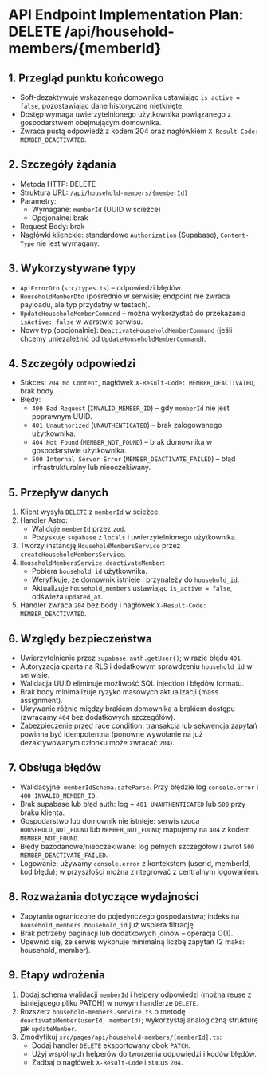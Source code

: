 # API Endpoint Implementation Plan: DELETE /api/household-members/{memberId}

## 1. Przegląd punktu końcowego

- Soft-dezaktywuje wskazanego domownika ustawiając `is_active = false`, pozostawiając dane historyczne nietknięte.
- Dostęp wymaga uwierzytelnionego użytkownika powiązanego z gospodarstwem obejmującym domownika.
- Zwraca pustą odpowiedź z kodem 204 oraz nagłówkiem `X-Result-Code: MEMBER_DEACTIVATED`.

## 2. Szczegóły żądania

- Metoda HTTP: DELETE
- Struktura URL: `/api/household-members/{memberId}`
- Parametry:
  - Wymagane: `memberId` (UUID w ścieżce)
  - Opcjonalne: brak
- Request Body: brak
- Nagłówki klienckie: standardowe `Authorization` (Supabase), `Content-Type` nie jest wymagany.

## 3. Wykorzystywane typy

- `ApiErrorDto` (`src/types.ts`) – odpowiedzi błędów.
- `HouseholdMemberDto` (pośrednio w serwisie; endpoint nie zwraca payloadu, ale typ przydatny w testach).
- `UpdateHouseholdMemberCommand` – można wykorzystać do przekazania `isActive: false` w warstwie serwisu.
- Nowy typ (opcjonalnie): `DeactivateHouseholdMemberCommand` (jeśli chcemy uniezależnić od `UpdateHouseholdMemberCommand`).

## 4. Szczegóły odpowiedzi

- Sukces: `204 No Content`, nagłówek `X-Result-Code: MEMBER_DEACTIVATED`, brak body.
- Błędy:
  - `400 Bad Request` (`INVALID_MEMBER_ID`) – gdy `memberId` nie jest poprawnym UUID.
  - `401 Unauthorized` (`UNAUTHENTICATED`) – brak zalogowanego użytkownika.
  - `404 Not Found` (`MEMBER_NOT_FOUND`) – brak domownika w gospodarstwie użytkownika.
  - `500 Internal Server Error` (`MEMBER_DEACTIVATE_FAILED`) – błąd infrastrukturalny lub nieoczekiwany.

## 5. Przepływ danych

1. Klient wysyła `DELETE` z `memberId` w ścieżce.
2. Handler Astro:
   - Waliduje `memberId` przez `zod`.
   - Pozyskuje `supabase` z `locals` i uwierzytelnionego użytkownika.
3. Tworzy instancję `HouseholdMembersService` przez `createHouseholdMembersService`.
4. `HouseholdMembersService.deactivateMember`:
   - Pobiera `household_id` użytkownika.
   - Weryfikuje, że domownik istnieje i przynależy do `household_id`.
   - Aktualizuje `household_members` ustawiając `is_active = false`, odświeża `updated_at`.
5. Handler zwraca `204` bez body i nagłówek `X-Result-Code: MEMBER_DEACTIVATED`.

## 6. Względy bezpieczeństwa

- Uwierzytelnienie przez `supabase.auth.getUser()`; w razie błędu `401`.
- Autoryzacja oparta na RLS i dodatkowym sprawdzeniu `household_id` w serwisie.
- Walidacja UUID eliminuje możliwość SQL injection i błędów formatu.
- Brak body minimalizuje ryzyko masowych aktualizacji (mass assignment).
- Ukrywanie różnic między brakiem domownika a brakiem dostępu (zwracamy `404` bez dodatkowych szczegółów).
- Zabezpieczenie przed race condition: transakcja lub sekwencja zapytań powinna być idempotentna (ponowne wywołanie na już dezaktywowanym członku może zwracać `204`).

## 7. Obsługa błędów

- Walidacyjne: `memberIdSchema.safeParse`. Przy błędzie log `console.error` i `400 INVALID_MEMBER_ID`.
- Brak supabase lub błąd auth: log + `401 UNAUTHENTICATED` lub `500` przy braku klienta.
- Gospodarstwo lub domownik nie istnieje: serwis rzuca `HOUSEHOLD_NOT_FOUND` lub `MEMBER_NOT_FOUND`; mapujemy na `404` z kodem `MEMBER_NOT_FOUND`.
- Błędy bazodanowe/nieoczekiwane: log pełnych szczegółów i zwrot `500 MEMBER_DEACTIVATE_FAILED`.
- Logowanie: używamy `console.error` z kontekstem (userId, memberId, kod błędu); w przyszłości można zintegrować z centralnym logowaniem.

## 8. Rozważania dotyczące wydajności

- Zapytania ograniczone do pojedynczego gospodarstwa; indeks na `household_members.household_id` już wspiera filtrację.
- Brak potrzeby paginacji lub dodatkowych joinów – operacja O(1).
- Upewnić się, że serwis wykonuje minimalną liczbę zapytań (2 maks: household, member).

## 9. Etapy wdrożenia

1. Dodaj schema walidacji `memberId` i helpery odpowiedzi (można reuse z istniejącego pliku PATCH) w nowym handlerze `DELETE`.
2. Rozszerz `household-members.service.ts` o metodę `deactivateMember(userId, memberId)`; wykorzystaj analogiczną strukturę jak `updateMember`.
3. Zmodyfikuj `src/pages/api/household-members/[memberId].ts`:
   - Dodaj handler `DELETE` eksportowany obok `PATCH`.
   - Użyj wspólnych helperów do tworzenia odpowiedzi i kodów błędów.
   - Zadbaj o nagłówek `X-Result-Code` i status `204`.
